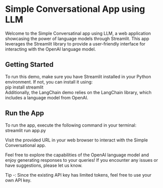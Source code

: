 # Simple Conversational App using LLM
Welcome to the Simple Conversatinal app using LLM, a web application showcasing the power of language models through Streamlit. This app leverages the Streamlit library to provide a user-friendly interface for interacting with the OpenAI language model.

## Getting Started
To run this demo, make sure you have Streamlit installed in your Python environment. If not, you can install it using: <br />
pip install streamlit  <br />
Additionally, the LangChain demo relies on the LangChain library, which includes a language model from OpenAI.

## Run the App
To run the app, execute the following command in your terminal: <br />
streamlit run app.py

Visit the provided URL in your web browser to interact with the Simple Conversational app.

Feel free to explore the capabilities of the OpenAI language model and enjoy generating responses to your queries! If you encounter any issues or have suggestions, please let us know.

Tip -:
Since the existing API key has limited tokens, feel free to use your own API key.
